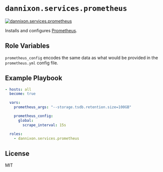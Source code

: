 # `dannixon.services.prometheus`

[![dannixon.services.prometheus](https://github.com/DanNixon/ansible-services/actions/workflows/prometheus.yml/badge.svg?branch=main)](https://github.com/DanNixon/ansible-services/actions/workflows/prometheus.yml)

Installs and configures [Prometheus](https://prometheus.io/).

## Role Variables

`prometheus_config` encodes the same data as what would be provided in the `prometheus.yml` config file.

## Example Playbook

```yaml
- hosts: all
  become: true

  vars:
    prometheus_args: "--storage.tsdb.retention.size=100GB"

    prometheus_config:
      global:
        scrape_interval: 15s

  roles:
    - dannixon.services.prometheus
```

## License

MIT
